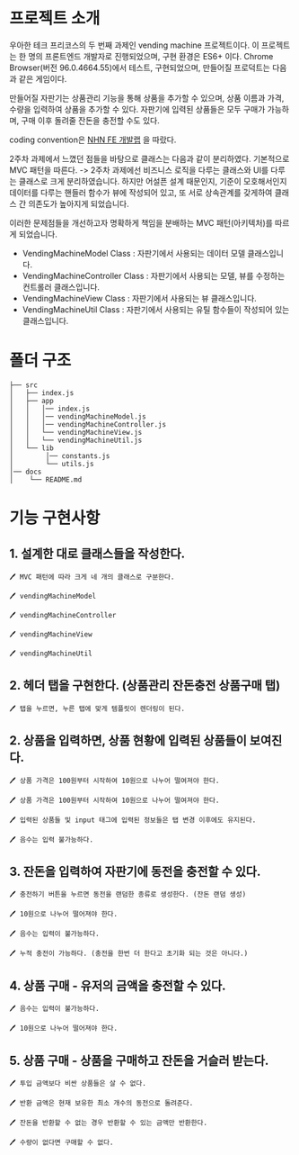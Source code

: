 # 프로젝트 소개

우아한 테크 프리코스의 두 번째 과제인 vending machine 프로젝트이다. 이 프로젝트는 한 명의 프론트엔드 개발자로 진행되었으며, 구현 환경은 ES6+ 이다. Chrome Browser(버전 96.0.4664.55)에서 테스트, 구현되었으며, 만들어질 프로덕트는 다음과 같은 게임이다.

만들어질 자판기는 상품관리 기능을 통해 상품을 추가할 수 있으며, 상품 이름과 가격, 수량을 입력하여 상품을 추가할 수 있다. 자판기에 입력된 상품들은 모두 구매가 가능하며, 구매 이후 돌려줄 잔돈을 충전할 수도 있다.

coding convention은 [NHN FE 개발랩](https://ui.toast.com/fe-guide/ko_CODING-CONVENTION) 을 따랐다.

2주차 과제에서 느꼈던 점들을 바탕으로 클래스는 다음과 같이 분리하였다. 기본적으로 MVC 패턴을 따른다. -> 2주차 과제에선 비즈니스 로직을 다루는 클래스와 UI를 다루는 클래스로 크게 분리하였습니다. 하지만 어설픈 설계 때문인지, 기준이 모호해서인지 데이터를 다루는 핸들러 함수가 뷰에 작성되어 있고, 또 서로 상속관계를 갖게하여 클래스 간 의존도가 높아지게 되었습니다.

이러한 문제점들을 개선하고자 명확하게 책임을 분배하는 MVC 패턴(아키텍처)를 따르게 되었습니다.

- VendingMachineModel Class : 자판기에서 사용되는 데이터 모델 클래스입니다.
- VendingMachineController Class : 자판기에서 사용되는 모델, 뷰를 수정하는 컨트롤러 클래스입니다.
- VendingMachineView Class : 자판기에서 사용되는 뷰 클래스입니다.
- VendingMachineUtil Class : 자판기에서 사용되는 유틸 함수들이 작성되어 있는 클래스입니다.

# 폴더 구조

```
├── src
│   ├── index.js
│   ├── app
│   │   │── index.js
│   │   │── vendingMachineModel.js
│   │   │── vendingMachineController.js
│   │   └── vendingMachineView.js
│   │   └── vendingMachineUtil.js
│   └── lib
│        │── constants.js
│        └── utils.js
│── docs
│    └── README.md
```

# 기능 구현사항

## 1. 설계한 대로 클래스들을 작성한다.

    🖊 MVC 패턴에 따라 크게 네 개의 클래스로 구분한다.

    🖊 vendingMachineModel

    🖊 vendingMachineController

    🖊 vendingMachineView

    🖊 vendingMachineUtil

## 2. 헤더 탭을 구현한다. (상품관리 잔돈충전 상품구매 탭)

    🖊 탭을 누르면, 누른 탭에 맞게 템플릿이 렌더링이 된다.

## 2. 상품을 입력하면, 상품 현황에 입력된 상품들이 보여진다.

    🖊 상품 가격은 100원부터 시작하여 10원으로 나누어 떨여져야 한다.

    🖊 상품 가격은 100원부터 시작하여 10원으로 나누어 떨여져야 한다.

    🖊 입력된 상품들 및 input 태그에 입력된 정보들은 탭 변경 이후에도 유지된다.

    🖊 음수는 입력 불가능하다.

## 3. 잔돈을 입력하여 자판기에 동전을 충전할 수 있다.

    🖊 충전하기 버튼을 누르면 동전을 랜덤한 종류로 생성한다. (잔돈 랜덤 생성)

    🖊 10원으로 나누어 떨어져야 한다.

    🖊 음수는 입력이 불가능하다.

    🖊 누적 충전이 가능하다. (충전을 한번 더 한다고 초기화 되는 것은 아니다.)

## 4. 상품 구매 - 유저의 금액을 충전할 수 있다.

    🖊 음수는 입력이 불가능하다.

    🖊 10원으로 나누어 떨어져야 한다.

## 5. 상품 구매 - 상품을 구매하고 잔돈을 거슬러 받는다.

    🖊 투입 금액보다 비싼 상품들은 살 수 없다.

    🖊 반환 금액은 현재 보유한 최소 개수의 동전으로 돌려준다.

    🖊 잔돈을 반환할 수 없는 경우 반환할 수 있는 금액만 반환한다.

    🖊 수량이 없다면 구매할 수 없다.
